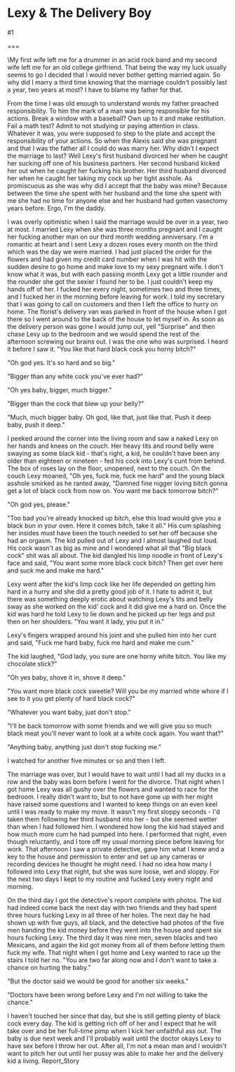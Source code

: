 Lexy &amp; The Delivery Boy
===========================
#1 

 

 

===

\My first wife left me for a drummer in an acid rock band and my second wife left me for an old college girlfriend. That being the way my luck usually seems to go I decided that I would never bother getting married again. So why did I marry a third time knowing that the marriage couldn't possibly last a year, two years at most? I have to blame my father for that. 

 From the time I was old enough to understand words my father preached responsibility. To him the mark of a man was being responsible for his actions. Break a window with a baseball? Own up to it and make restitution. Fail a math test? Admit to not studying or paying attention in class. Whatever it was, you were supposed to step to the plate and accept the responsibility of your actions. So when the Alexis said she was pregnant and that I was the father all I could do was marry her. Why didn't I expect the marriage to last? Well Lexy's first husband divorced her when he caught her sucking off one of his business partners. Her second husband kicked her out when he caught her fucking his brother. Her third husband divorced her when he caught her taking my cock up her tight asshole. As promiscuous as she was why did I accept that the baby was mine? Because between the time she spent with her husband and the time she spent with me she had no time for anyone else and her husband had gotten vasectomy years before. Ergo, I'm the daddy. 

 I was overly optimistic when I said the marriage would be over in a year, two at most. I married Lexy when she was three months pregnant and I caught her fucking another man on our third month wedding anniversary. I'm a romantic at heart and I sent Lexy a dozen roses every month on the third which was the day we were married. I had just placed the order for the flowers and had given my credit card number when I was hit with the sudden desire to go home and make love to my sexy pregnant wife. I don't know what it was, but with each passing month Lexy got a little rounder and the rounder she got the sexier I found her to be. I just couldn't keep my hands off of her. I fucked her every night, sometimes two and three times, and I fucked her in the morning before leaving for work. I told my secretary that I was going to call on customers and then I left the office to hurry on home. The florist's delivery van was parked in front of the house when I got there so I went around to the back of the house to let myself in. As soon as the delivery person was gone I would jump out, yell "Surprise" and then chase Lexy up to the bedroom and we would spend the rest of the afternoon screwing our brains out. I was the one who was surprised. I heard it before I saw it. "You like that hard black cock you horny bitch?" 

 "Oh god yes. It's so hard and so big." 

 "Bigger than any white cock you've ever had?" 

 "Oh yes baby, bigger, much bigger." 

 "Bigger than the cock that blew up your belly?" 

 "Much, much bigger baby. Oh god, like that, just like that. Push it deep baby, push it deep." 

 I peeked around the corner into the living room and saw a naked Lexy on her hands and knees on the couch. Her heavy tits and round belly were swaying as some black kid - that's right, a kid, he couldn't have been any older than eighteen or nineteen - fed his cock into Lexy's cunt from behind. The box of roses lay on the floor, unopened, next to the couch. On the couch Lexy moaned, "Oh yes, fuck me, fuck me hard" and the young black asshole smirked as he ranted away, "Damned fine nigger loving bitch gonna get a lot of black cock from now on. You want me back tomorrow bitch?" 

 "Oh god yes, please." 

 "Too bad you're already knocked up bitch, else this load would give you a black bun in your oven. Here it comes bitch, take it all." His cum splashing her insides must have been the touch needed to set her off because she had an orgasm. The kid pulled out of Lexy and I almost laughed out loud. His cock wasn't as big as mine and I wondered what all that "Big black cock" shit was all about. The kid dangled his limp noodle in front of Lexy's face and said, "You want some more black cock bitch? Then get over here and suck me and make me hard." 

 Lexy went after the kid's limp cock like her life depended on getting him hard in a hurry and she did a pretty good job of it. I hate to admit it, but there was something deeply erotic about watching Lexy's tits and belly sway as she worked on the kid' cock and it did give me a hard on. Once the kid was hard he told Lexy to lie down and he picked up her legs and put then on her shoulders. "You want it lady, you put it in." 

 Lexy's fingers wrapped around his joint and she pulled him into her cunt and said, "Fuck me hard baby, fuck me hard and make me cum." 

 The kid laughed, "God lady, you sure are one horny white bitch. You like my chocolate stick?" 

 "Oh yes baby, shove it in, shove it deep." 

 "You want more black cock sweetie? Will you be my married white whore if I see to it you get plenty of hard black cock?" 

 "Whatever you want baby, just don't stop." 

 "I'll be back tomorrow with some friends and we will give you so much black meat you'll never want to look at a white cock again. You want that?" 

 "Anything baby, anything just don't stop fucking me." 

 I watched for another five minutes or so and then I left. 

 The marriage was over, but I would have to wait until I had all my ducks in a row and the baby was born before I went for the divorce. That night when I got home Lexy was all gushy over the flowers and wanted to race for the bedroom. I really didn't want to, but to not have gone up with her might have raised some questions and I wanted to keep things on an even keel until I was ready to make my move. It wasn't my first sloppy seconds - I'd taken them following her third husband into her - but she seemed wetter than when I had followed him. I wondered how long the kid had stayed and how much more cum he had pumped into here. I performed that night, even though reluctantly, and I tore off my usual morning piece before leaving for work. That afternoon I saw a private detective, gave him what I knew and a key to the house and permission to enter and set up any cameras or recording devices he thought he might need. I had no idea how many I followed into Lexy that night, but she was sure loose, wet and sloppy. For the next two days I kept to my routine and fucked Lexy every night and morning. 

 On the third day I got the detective's report complete with photos. The kid had indeed come back the next day with two friends and they had spent three hours fucking Lexy in all three of her holes. The next day he had shown up with five guys, all black, and the detective had photos of the five men handing the kid money before they went into the house and spent six hours fucking Lexy. The third day it was nine men, seven blacks and two Mexicans, and again the kid got money from all of them before letting them fuck my wife. That night when I got home and Lexy wanted to race up the stairs I told her no. "You are two far along now and I don't want to take a chance on hurting the baby." 

 "But the doctor said we would be good for another six weeks." 

 "Doctors have been wrong before Lexy and I'm not willing to take the chance." 

 I haven't touched her since that day, but she is still getting plenty of black cock every day. The kid is getting rich off of her and I expect that he will take over and be her full-time pimp when I kick her unfaithful ass out. The baby is due next week and I'll probably wait until the doctor okays Lexy to have sex before I throw her out. After all, I'm not a mean man and I wouldn't want to pitch her out until her pussy was able to make her and the delivery kid a living. Report_Story 
